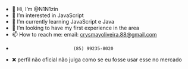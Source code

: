 - 👋 Hi, I’m @N1N1zin
- 👀 I’m interested in JavaScript
- 🌱 I’m currently learning JavaScript e Java
- 💞️ I’m looking to have my first experience in the area
- 📫 How to reach me: email: crysmayoliveira.88@gmail.com
-                            (85) 99235-8020
- ❌ perfil não oficial não julga como se eu fosse usar esse no mercado

<!---
N1N1zin/N1N1zin is a ✨ special ✨ repository because its `README.md` (this file) appears on your GitHub profile.
You can click the Preview link to take a look at your changes.
--->
